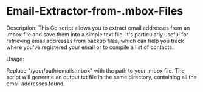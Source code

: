 # Email-Extractor-from-.mbox-Files

Description: This Go script allows you to extract email addresses from an .mbox file and save them into a simple text file. It's particularly useful for retrieving email addresses from backup files, which can help you track where you've registered your email or to compile a list of contacts.

Usage:

Replace "/your/path/emails.mbox" with the path to your .mbox file.
The script will generate an output.txt file in the same directory, containing all the email addresses found.